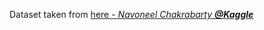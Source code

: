 Dataset taken from [here - *Navoneel Chakrabarty **@Kaggle***](https://www.kaggle.com/datasets/navoneel/brain-mri-images-for-brain-tumor-detection) 
